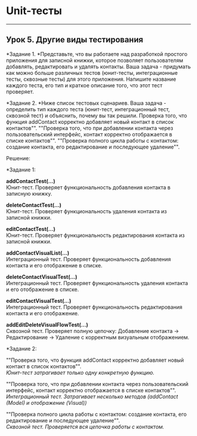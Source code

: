 # Unit-тесты
---

## Урок 5. Другие виды тестирования

*Задание 1. *Представьте, что вы работаете над разработкой простого приложения для записной книжки, которое позволяет пользователям добавлять, редактировать и удалять контакты.
Ваша задача - придумать как можно больше различных тестов (юнит-тесты, интеграционные тесты, сквозные тесты) для этого приложения. Напишите название каждого теста, его тип и краткое описание того, что этот тест проверяет.

*Задание 2. *Ниже список тестовых сценариев. Ваша задача - определить тип каждого теста (юнит-тест, интеграционный тест, сквозной тест) и объяснить, почему вы так решили.
Проверка того, что функция addContact корректно добавляет новый контакт в список контактов"".
""Проверка того, что при добавлении контакта через пользовательский интерфейс, контакт корректно отображается в списке контактов"".
""Проверка полного цикла работы с контактом: создание контакта, его редактирование и последующее удаление"".

Решение:

*Задание 1:

**addContactTest(...)** <br>
Юнит-тест. Проверяет функциональность добавления контакта в записную книжку.

**deleteContactTest(...)** <br>
Юнит-тест. Проверяет функциональность удаления контакта из записной книжки.

**editContactTest(...)** <br>
Юнит-тест. Проверяет функциональность редактирования контакта из записной книжки.

**addContactVisualList(...)** <br>
Интеграционный тест. Проверяет функциональность добавления контакта и его отображение в списке.

**deleteContactVisualTest(...)** <br>
Интеграционный тест. Проверяет функциональность удаления контакта и его отображение в списке.

**editContactVisualTest(...)** <br>
Интеграционный тест. Проверяет функциональность редактирования контакта и его отображение.

**addEditDeleteVisualFlowTest(...)** <br>
Сквозной тест. Проверяет полную цепочку: 
Добавление контакта -> Редактирование -> Удаление
с корректным визуальным отображением.


*Задание 2:

""Проверка того, что функция addContact корректно добавляет новый контакт в список контактов"". <br>
*Юнит-тест затрагивает только одну конкретную функцию.*

""Проверка того, что при добавлении контакта через пользовательский интерфейс, контакт корректно отображается в списке контактов"". <br>
*Интеграционный тест. Затрагивает несколько методов (addContact (Model) и отображение (Visual))*

""Проверка полного цикла работы с контактом: создание контакта, его редактирование и последующее удаление"". <br>
*Сквозной тест. Проверяется вся цепочка работы с контактом.*
